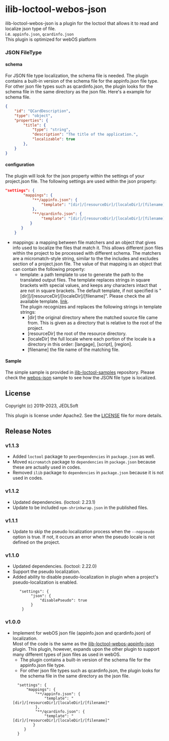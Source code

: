 # ilib-loctool-webos-json

ilib-loctool-webos-json is a plugin for the loctool that allows it to read and localize json type of file.   
i.e. `appinfo.json`, `qcardinfo.json`   
This plugin is optimized for webOS platform

### JSON FileType

#### schema
For JSON file type localization, the schema file is needed. 
The plugin contains a built-in version of the schema file for the appinfo.json file type. For other json file types such as qcardinfo.json, the plugin looks for the schema file in the same directory as the json file. Here's a example for schema file.
```json
{
    "id": "QCardDescription",
    "type": "object",
    "properties": {
        "title": {
            "type": "string",
            "description": "The title of the application.",
            "localizable": true
        },
    }
}
```
#### configuration
The plugin will look for the json property within the settings of your project.json file. The following settings are used within the json property:
```json
"settings": {
        "mappings": {
            "**/appinfo.json": {
                "template": "[dir]/[resourceDir]/[localeDir]/[filename]"
            },
            "**/qcardinfo.json": {
                "template": "[dir]/[resourceDir]/[localeDir]/[filename]"
           }
       }
    }
```
 - mappings: a mapping between file matchers and an object that gives info used to localize the files that match it. This allows different json files within the project to be processed with different schema. The matchers are a micromatch-style string, similar to the the includes and excludes section of a project.json file. The value of that mapping is an object that can contain the following property:
   - template: a path template to use to generate the path to the translated output files. The template replaces strings in square brackets with special values, and keeps any characters intact that are not in square brackets. The default template, if not specified is "[dir]]/[resourceDir]/[localeDir]/[filename]".
 Please check the all available template. [link](https://github.com/iLib-js/loctool/blob/development/lib/utils.js#L1893).    
 The plugin recognizes and replaces the following strings in template strings:
      - [dir] the original directory where the matched source file came from. This is given as a directory that is relative to the root of the project.
      - [resourceDir] the root of the resource directory.
      - [localeDir] the full locale where each portion of the locale is a directory in this order: [langage], [script], [region].
      - [filename] the file name of the matching file.

#### Sample
The simple sample is provided in [ilib-loctool-samples](https://github.com/iLib-js/ilib-loctool-samples) repository.
Please check the [webos-json](https://github.com/iLib-js/ilib-loctool-samples/tree/main/webos-json) sample to see how the JSON file type is localized.


## License

Copyright (c) 2019-2023, JEDLSoft

This plugin is license under Apache2. See the [LICENSE](./LICENSE)
file for more details.

## Release Notes
### v1.1.3
* Added `loctool` package to `peerDependencies` in `package.json` as well.
* Moved `micromatch` package to `dependencies` in `package.json` because these are actually used in codes.
* Removed `ilib` package to `dependencies` in `package.json` because it is not used in codes.

### v1.1.2
* Updated dependencies. (loctool: 2.23.1)
* Update to be included `npm-shrinkwrap.json` in the published files.

### v1.1.1
* Update to skip the pseudo localization process when the `--nopseudo` option is true.
  If not, it occurs an error when the pseudo locale is not defined on the project.

### v1.1.0
* Updated dependencies. (loctool: 2.22.0)
* Support the pseudo localization.
* Added ability to disable pseudo-localization in plugin when a project's pseudo-localization is enabled.
    ~~~~
       "settings": {
            "json": {
                "disablePseudo": true
            }
        }
    ~~~~

### v1.0.0
* Implement for webOS json file (appinfo.json and qcardinfo.json) of localization.  
  Most of the code is the same as the [ilib-loctool-webos-appinfo-json](https://github.com/iLib-js/ilib-loctool-webos-appinfo-json) plugin.
  This plugin, however, expands upon the other plugin to support many different types of json files as used in webOS.
  * The plugin contains a built-in version of the schema file for the appinfo.json file type.
  * For other json file types such as qcardinfo.json, the plugin looks for the schema file in the same directory as the json file.
  ~~~~
    "settings": {
        "mappings": {
            "**/appinfo.json": {
                "template": "[dir]/[resourceDir]/[localeDir]/[filename]"
            },
            "**/qcardinfo.json": {
                "template": "[dir]/[resourceDir]/[localeDir]/[filename]"
           }
       }
    }
  ~~~~
